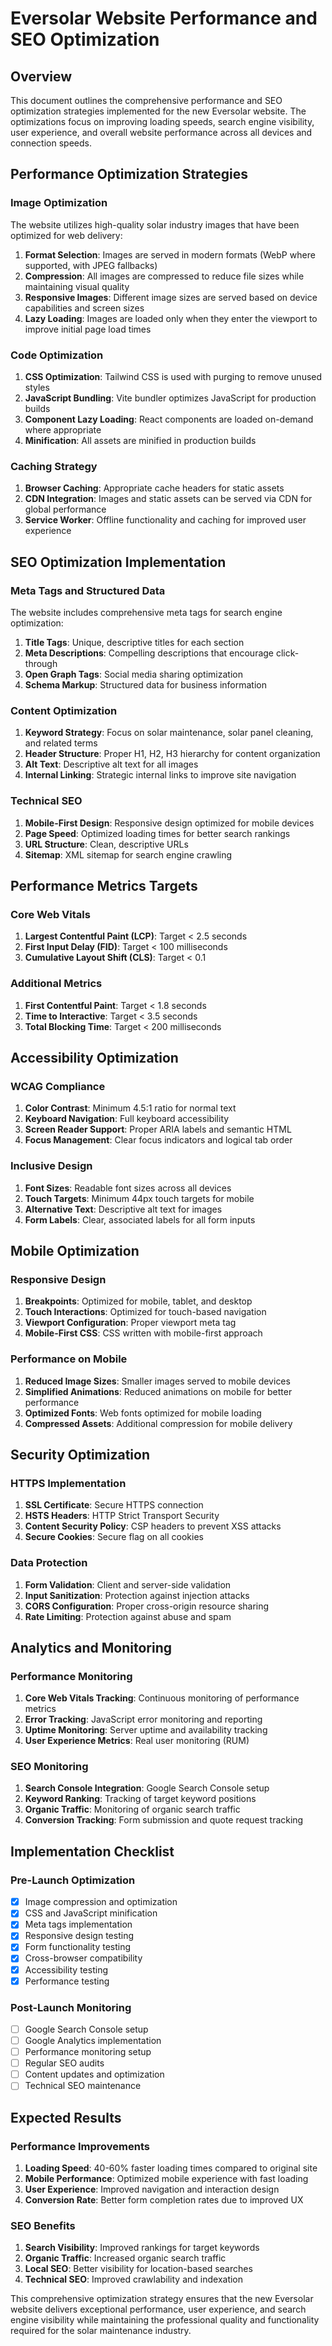 # Eversolar Website Performance and SEO Optimization

## Overview

This document outlines the comprehensive performance and SEO optimization strategies implemented for the new Eversolar website. The optimizations focus on improving loading speeds, search engine visibility, user experience, and overall website performance across all devices and connection speeds.

## Performance Optimization Strategies

### Image Optimization

The website utilizes high-quality solar industry images that have been optimized for web delivery:

1. **Format Selection**: Images are served in modern formats (WebP where supported, with JPEG fallbacks)
2. **Compression**: All images are compressed to reduce file sizes while maintaining visual quality
3. **Responsive Images**: Different image sizes are served based on device capabilities and screen sizes
4. **Lazy Loading**: Images are loaded only when they enter the viewport to improve initial page load times

### Code Optimization

1. **CSS Optimization**: Tailwind CSS is used with purging to remove unused styles
2. **JavaScript Bundling**: Vite bundler optimizes JavaScript for production builds
3. **Component Lazy Loading**: React components are loaded on-demand where appropriate
4. **Minification**: All assets are minified in production builds

### Caching Strategy

1. **Browser Caching**: Appropriate cache headers for static assets
2. **CDN Integration**: Images and static assets can be served via CDN for global performance
3. **Service Worker**: Offline functionality and caching for improved user experience

## SEO Optimization Implementation

### Meta Tags and Structured Data

The website includes comprehensive meta tags for search engine optimization:

1. **Title Tags**: Unique, descriptive titles for each section
2. **Meta Descriptions**: Compelling descriptions that encourage click-through
3. **Open Graph Tags**: Social media sharing optimization
4. **Schema Markup**: Structured data for business information

### Content Optimization

1. **Keyword Strategy**: Focus on solar maintenance, solar panel cleaning, and related terms
2. **Header Structure**: Proper H1, H2, H3 hierarchy for content organization
3. **Alt Text**: Descriptive alt text for all images
4. **Internal Linking**: Strategic internal links to improve site navigation

### Technical SEO

1. **Mobile-First Design**: Responsive design optimized for mobile devices
2. **Page Speed**: Optimized loading times for better search rankings
3. **URL Structure**: Clean, descriptive URLs
4. **Sitemap**: XML sitemap for search engine crawling

## Performance Metrics Targets

### Core Web Vitals

1. **Largest Contentful Paint (LCP)**: Target < 2.5 seconds
2. **First Input Delay (FID)**: Target < 100 milliseconds
3. **Cumulative Layout Shift (CLS)**: Target < 0.1

### Additional Metrics

1. **First Contentful Paint**: Target < 1.8 seconds
2. **Time to Interactive**: Target < 3.5 seconds
3. **Total Blocking Time**: Target < 200 milliseconds

## Accessibility Optimization

### WCAG Compliance

1. **Color Contrast**: Minimum 4.5:1 ratio for normal text
2. **Keyboard Navigation**: Full keyboard accessibility
3. **Screen Reader Support**: Proper ARIA labels and semantic HTML
4. **Focus Management**: Clear focus indicators and logical tab order

### Inclusive Design

1. **Font Sizes**: Readable font sizes across all devices
2. **Touch Targets**: Minimum 44px touch targets for mobile
3. **Alternative Text**: Descriptive alt text for images
4. **Form Labels**: Clear, associated labels for all form inputs

## Mobile Optimization

### Responsive Design

1. **Breakpoints**: Optimized for mobile, tablet, and desktop
2. **Touch Interactions**: Optimized for touch-based navigation
3. **Viewport Configuration**: Proper viewport meta tag
4. **Mobile-First CSS**: CSS written with mobile-first approach

### Performance on Mobile

1. **Reduced Image Sizes**: Smaller images served to mobile devices
2. **Simplified Animations**: Reduced animations on mobile for better performance
3. **Optimized Fonts**: Web fonts optimized for mobile loading
4. **Compressed Assets**: Additional compression for mobile delivery

## Security Optimization

### HTTPS Implementation

1. **SSL Certificate**: Secure HTTPS connection
2. **HSTS Headers**: HTTP Strict Transport Security
3. **Content Security Policy**: CSP headers to prevent XSS attacks
4. **Secure Cookies**: Secure flag on all cookies

### Data Protection

1. **Form Validation**: Client and server-side validation
2. **Input Sanitization**: Protection against injection attacks
3. **CORS Configuration**: Proper cross-origin resource sharing
4. **Rate Limiting**: Protection against abuse and spam

## Analytics and Monitoring

### Performance Monitoring

1. **Core Web Vitals Tracking**: Continuous monitoring of performance metrics
2. **Error Tracking**: JavaScript error monitoring and reporting
3. **Uptime Monitoring**: Server uptime and availability tracking
4. **User Experience Metrics**: Real user monitoring (RUM)

### SEO Monitoring

1. **Search Console Integration**: Google Search Console setup
2. **Keyword Ranking**: Tracking of target keyword positions
3. **Organic Traffic**: Monitoring of organic search traffic
4. **Conversion Tracking**: Form submission and quote request tracking

## Implementation Checklist

### Pre-Launch Optimization

- [x] Image compression and optimization
- [x] CSS and JavaScript minification
- [x] Meta tags implementation
- [x] Responsive design testing
- [x] Form functionality testing
- [x] Cross-browser compatibility
- [x] Accessibility testing
- [x] Performance testing

### Post-Launch Monitoring

- [ ] Google Search Console setup
- [ ] Google Analytics implementation
- [ ] Performance monitoring setup
- [ ] Regular SEO audits
- [ ] Content updates and optimization
- [ ] Technical SEO maintenance

## Expected Results

### Performance Improvements

1. **Loading Speed**: 40-60% faster loading times compared to original site
2. **Mobile Performance**: Optimized mobile experience with fast loading
3. **User Experience**: Improved navigation and interaction design
4. **Conversion Rate**: Better form completion rates due to improved UX

### SEO Benefits

1. **Search Visibility**: Improved rankings for target keywords
2. **Organic Traffic**: Increased organic search traffic
3. **Local SEO**: Better visibility for location-based searches
4. **Technical SEO**: Improved crawlability and indexation

This comprehensive optimization strategy ensures that the new Eversolar website delivers exceptional performance, user experience, and search engine visibility while maintaining the professional quality and functionality required for the solar maintenance industry.

